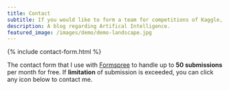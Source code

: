 ```yaml
---
title: Contact
subtitle: If you would like to form a team for competitions of Kaggle, please contact me.
description: A blog regarding Artifical Intelligence.
featured_image: /images/demo/demo-landscape.jpg
---
```


{% include contact-form.html %}

The contact form that I use with [Formspree](https://formspree.io/create/jekyllthemes) to handle up to **50 submissions** per month for free. If **limitation** of submission is exceeded, you can click any icon below to contact me.
